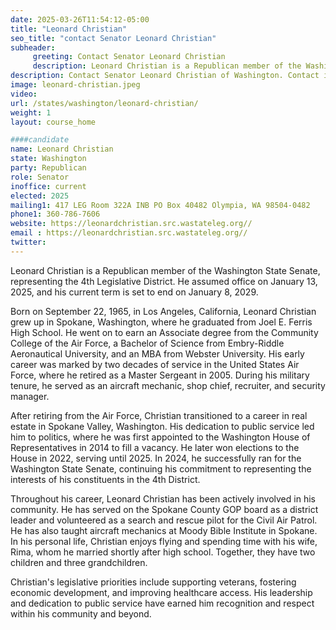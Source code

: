 ```yaml
---
date: 2025-03-26T11:54:12-05:00
title: "Leonard Christian"
seo_title: "contact Senator Leonard Christian"
subheader:
     greeting: Contact Senator Leonard Christian
     description: Leonard Christian is a Republican member of the Washington State Senate, representing the 4th Legislative District. He assumed office on January 13, 2025, and his current term is set to end on January 8, 2029.
description: Contact Senator Leonard Christian of Washington. Contact information for Leonard Christian includes email address, phone number, and mailing address.
image: leonard-christian.jpeg
video:
url: /states/washington/leonard-christian/
weight: 1
layout: course_home

####candidate
name: Leonard Christian
state: Washington
party: Republican
role: Senator
inoffice: current
elected: 2025
mailing1: 417 LEG Room 322A INB PO Box 40482 Olympia, WA 98504-0482
phone1: 360-786-7606
website: https://leonardchristian.src.wastateleg.org//
email : https://leonardchristian.src.wastateleg.org//
twitter: 
---
```

Leonard Christian is a Republican member of the Washington State Senate, representing the 4th Legislative District. He assumed office on January 13, 2025, and his current term is set to end on January 8, 2029.

Born on September 22, 1965, in Los Angeles, California, Leonard Christian grew up in Spokane, Washington, where he graduated from Joel E. Ferris High School. He went on to earn an Associate degree from the Community College of the Air Force, a Bachelor of Science from Embry-Riddle Aeronautical University, and an MBA from Webster University. His early career was marked by two decades of service in the United States Air Force, where he retired as a Master Sergeant in 2005. During his military tenure, he served as an aircraft mechanic, shop chief, recruiter, and security manager.

After retiring from the Air Force, Christian transitioned to a career in real estate in Spokane Valley, Washington. His dedication to public service led him to politics, where he was first appointed to the Washington House of Representatives in 2014 to fill a vacancy. He later won elections to the House in 2022, serving until 2025. In 2024, he successfully ran for the Washington State Senate, continuing his commitment to representing the interests of his constituents in the 4th District.

Throughout his career, Leonard Christian has been actively involved in his community. He has served on the Spokane County GOP board as a district leader and volunteered as a search and rescue pilot for the Civil Air Patrol. He has also taught aircraft mechanics at Moody Bible Institute in Spokane. In his personal life, Christian enjoys flying and spending time with his wife, Rima, whom he married shortly after high school. Together, they have two children and three grandchildren.

Christian's legislative priorities include supporting veterans, fostering economic development, and improving healthcare access. His leadership and dedication to public service have earned him recognition and respect within his community and beyond.
